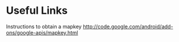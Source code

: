 # Useful Links #

Instructions to obtain a mapkey
http://code.google.com/android/add-ons/google-apis/mapkey.html